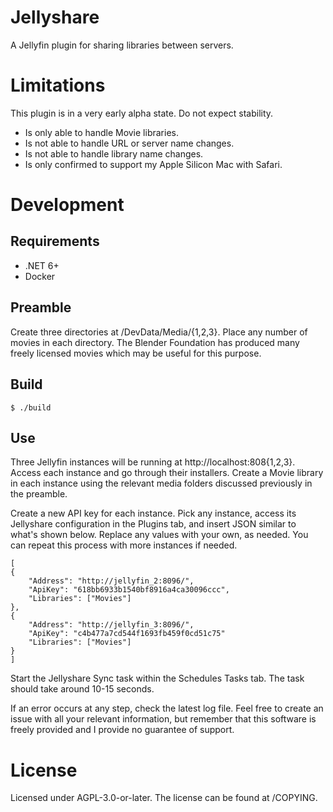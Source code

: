 # Jellyshare

A Jellyfin plugin for sharing libraries between servers.

# Limitations

This plugin is in a very early alpha state. Do not expect stability.

- Is only able to handle Movie libraries.
- Is not able to handle URL or server name changes.
- Is not able to handle library name changes.
- Is only confirmed to support my Apple Silicon Mac with Safari.

# Development

## Requirements

- .NET 6+
- Docker

## Preamble

Create three directories at /DevData/Media/{1,2,3}. Place any number of movies
in each directory. The Blender Foundation has produced many freely licensed
movies which may be useful for this purpose.

## Build

    $ ./build

## Use

Three Jellyfin instances will be running at http://localhost:808{1,2,3}. Access
each instance and go through their installers. Create a Movie library in each
instance using the relevant media folders discussed previously in the preamble.

Create a new API key for each instance. Pick any instance, access its Jellyshare
configuration in the Plugins tab, and insert JSON similar to what's shown below.
Replace any values with your own, as needed. You can repeat this process with
more instances if needed.

    [
    {
        "Address": "http://jellyfin_2:8096/",
        "ApiKey": "618bb6933b1540bf8916a4ca30096ccc",
        "Libraries": ["Movies"]
    },
    {
        "Address": "http://jellyfin_3:8096/",
        "ApiKey": "c4b477a7cd544f1693fb459f0cd51c75"
        "Libraries": ["Movies"]
    }
    ]

Start the Jellyshare Sync task within the Schedules Tasks tab. The task should
take around 10-15 seconds.

If an error occurs at any step, check the latest log file. Feel free to create
an issue with all your relevant information, but remember that this software is
freely provided and I provide no guarantee of support.

# License

Licensed under AGPL-3.0-or-later. The license can be found at /COPYING.
